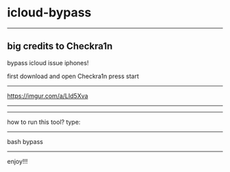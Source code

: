 # icloud-bypass
--------------------------
big credits to Checkra1n
--------------------------

bypass icloud issue iphones!


first download and open Checkra1n
press start

___________________________________

https://imgur.com/a/LId5Xva

___________________________________
___________________________________ 

how to run this tool?
type:

_______________________________

bash bypass

________________________________


enjoy!!!
